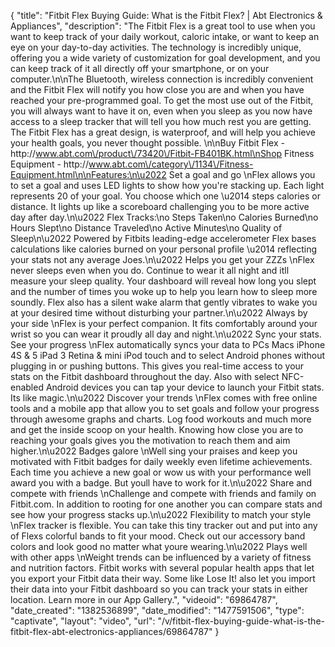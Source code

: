{
    "title": "Fitbit Flex Buying Guide: What is the Fitbit Flex? | Abt Electronics & Appliances",
    "description": "The Fitbit Flex is a great tool to use when you want to keep track of your daily workout, caloric intake, or want to keep an eye on your day-to-day activities.  The technology is incredibly unique, offering you a wide variety of customization for goal development, and you can keep track of it all directly off your smartphone, or on your computer.\n\nThe Bluetooth, wireless connection is incredibly convenient and the Fitbit Flex will notify you how close you are and when you have reached your pre-programmed goal.  To get the most use out of the Fitbit, you will always want to have it on, even when you sleep as you now have access to a sleep tracker that will tell you how much rest you are getting. The Fitbit Flex has a great design, is waterproof, and will help you achieve your health goals, you never thought possible. \n\nBuy Fitbit Flex - http:\/\/www.abt.com\/product\/73420\/Fitbit-FB401BK.html\nShop Fitness Equipment - http:\/\/www.abt.com\/category\/1134\/Fitness-Equipment.html\n\nFeatures:\n\u2022 Set a goal and go \nFlex allows you to set a goal and uses LED lights to show how you're stacking up. Each light represents 20 of your goal. You choose which one \u2014 steps calories or distance. It lights up like a scoreboard challenging you to be more active day after day.\n\u2022 Flex Tracks:\no Steps Taken\no Calories Burned\no Hours Slept\no Distance Traveled\no Active Minutes\no Quality of Sleep\n\u2022 Powered by Fitbits leading-edge accelerometer Flex bases calculations like calories burned on your personal profile \u2014 reflecting your stats not any average Joes.\n\u2022 Helps you get your ZZZs \nFlex never sleeps even when you do. Continue to wear it all night and itll measure your sleep quality. Your dashboard will reveal how long you slept and the number of times you woke up to help you learn how to sleep more soundly. Flex also has a silent wake alarm that gently vibrates to wake you at your desired time without disturbing your partner.\n\u2022 Always by your side \nFlex is your perfect companion. It fits comfortably around your wrist so you can wear it proudly all day and night.\n\u2022 Sync your stats. See your progress \nFlex automatically syncs your data to PCs Macs iPhone 4S & 5 iPad 3 Retina & mini iPod touch and to select Android phones without plugging in or pushing buttons. This gives you real-time access to your stats on the Fitbit dashboard throughout the day. Also with select NFC-enabled Android devices you can tap your device to launch your Fitbit stats. Its like magic.\n\u2022 Discover your trends \nFlex comes with free online tools and a mobile app that allow you to set goals and follow your progress through awesome graphs and charts. Log food workouts and much more and get the inside scoop on your health. Knowing how close you are to reaching your goals gives you the motivation to reach them and aim higher.\n\u2022 Badges galore \nWell sing your praises and keep you motivated with Fitbit badges for daily weekly even lifetime achievements. Each time you achieve a new goal or wow us with your performance well award you with a badge. But youll have to work for it.\n\u2022 Share and compete with friends \nChallenge and compete with friends and family on Fitbit.com. In addition to rooting for one another you can compare stats and see how your progress stacks up.\n\u2022 Flexibility to match your style \nFlex tracker is flexible. You can take this tiny tracker out and put into any of Flexs colorful bands to fit your mood. Check out our accessory band colors and look good no matter what youre wearing.\n\u2022 Plays well with other apps \nWeight trends can be influenced by a variety of fitness and nutrition factors. Fitbit works with several popular health apps that let you export your Fitbit data their way. Some like Lose It! also let you import their data into your Fitbit dashboard so you can track your stats in either location. Learn more in our App Gallery.",
    "videoid": "69864787",
    "date_created": "1382536899",
    "date_modified": "1477591506",
    "type": "captivate",
    "layout": "video",
    "url": "\/v\/fitbit-flex-buying-guide-what-is-the-fitbit-flex-abt-electronics-appliances\/69864787"
}